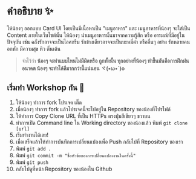 
# คำอธิบาย ✨

ให้น้องๆ ออกแบบ Card UI โดยเป็นมีเนื้อหาเป็น "เมนูอาหาร" และ เมนูอาหารที่น้องๆ จะใส่เป็น Content ภายในเว็บไซต์นั้น ให้น้องๆ นำเมนูอาหารนั้นมาจากความรู้สึก หรือ อารมณ์ที่มีอยู่ในปัจจุบัน เช่น คลั่งรักอาจจะเป็นไอศกรีม รักข้างเดียวอาจจะเป็นบะหมี่ดำ หรืออื่นๆ อย่าง รักหลายคน อกหัก มีความสุข หิว ติ่นเต้น

> จำไว้ว่า <b>น้องๆ จะทำแบบไหนไม่มีผิดหรือ ถูกทั้งนั้น ทุกอย่างที่น้องๆ ทำขึ้นมันคือการฝึกฝน อนาคต น้องๆ จะทำได้ดีมากกว่านี้แน่นอน ヾ(•ω•`)o</b>

## เริ่มทำ Workshop กัน 💪

1. ให้น้องๆ ทำการ fork โปรเจค เติ๊ด
2. เมื่อน้องๆ ทำการ fork แล้วโปรเจคนี้จะไปอยู่ใน Repository ของน้องที่โปรไฟล์
3. ให้ทำการ Copy Clone URL ที่เป็น HTTPs ตรงปุ่มสีเขียวๆ ขวาบน
4. ทำการเปิด Command line ใน Working directory  ของน้องแล้ว พิมพ์ `git clone [url]`
5. เริ่มทำงานได้เลย! 
6. เมื่อเสร็จแล้วให้ทำการบันทึกการเปลี่ยนแปลงเพื่อ Push กลับไปที่ Repository ของเรา
7. พิมพ์ `git add .`
8. พิมพ์ `git commit -m "ชื่อหัวข้อของการเปลี่ยนแปลงงานในครั้งนี้"`
9. พิมพ์ `git push`
10. กลับไปดูที่หน้า Repository ของน้องใน Github
